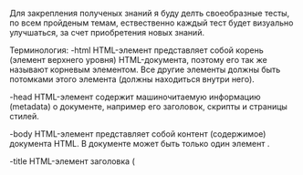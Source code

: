 Для закрепления полученых знаний я буду делть своеобразные тесты, по всем пройденым темам, ествественно каждый тест будет визуально улучшаться, за счет приобретения новых знаний.

Терминология:
-html
    HTML-элемент <html> представляет собой корень (элемент верхнего уровня) HTML-документа, поэтому его так же называют корневым элементом. Все другие элементы должны быть потомками этого элемента (должны находиться внутри него).

-head
    HTML-элемент <head> содержит машиночитаемую информацию (metadata) о документе, например его заголовок, скрипты и страницы стилей.

-body
    HTML-элемент <body> представляет собой контент (содержимое) документа HTML. В документе может быть только один элемент <body>.

-title
    HTML-элемент заголовка (<title>) определяет заголовок документа, который отображается в заголовке окна браузера или на вкладке страницы. Он содержит только текст, а теги внутри элемента игнорируются.

-GetelementbyID
    Возвращает ссылку на элемент по его идентификатору (ID); идентификатор является строкой, которая может быть использована для идентификации элемента; она может быть определена при помощи атрибута id в HTML или из скрипта.

-innerHTML
    Свойство innerHTML позволяет считать содержимое элемента в виде HTML-строки или установить новый HTML.
-write
    Метод document.write – один из наиболее древних методов добавления текста      к документу. У него есть существенные ограничения, поэтому он используется редко.

-alert
    Метод Window.alert() показывает диалоговое окно с опциональным (необязательным) сообщением и кнопкой OK.

-console.log
    Выводит сообщение в веб-консоль.

-src
    Это атрибут который позволяет задать элементу путь к контенту.

-style
    HTML-элемент <style> содержит стилевую информацию для документа или его части. По умолчанию стилевые инструкции внутри этого элемента считаются написанными на CSS.

-button
    HTML-элемент <button> создаёт кликабельную кнопку, которая может быть использована в формах или в любом другом месте документа, который требует простой, стандартной кнопки. По умолчанию, кнопки HTML обычно представлены в стиле, аналогичном стилю хост-платформы, на которой работает user agent, но вы можете изменить внешний вид кнопки, используя CSS.

-img
    HTML-элемент <img> встраивает изображение в документ.

-Замещаемый элемент
    В CSS, замещаемый элемент — это элемент, чьё представление выходит за рамки CSS. Другими словами, это внешний объект, чьё представление независимо от модели форматирования CSS.

-<h1>–<h6>
    HTML-элементы <h1>–<h6> представляют собой 6 уровней заголовков секций. <h1> это наибольший заголовок и<h6> - наименьший.

-font-size
    CSS Свойство font-size определяет размер шрифта.

-style
    Атрибут style применяется для определения стиля элемента с помощью правил CSS.

-display
    Многоцелевое свойство, которое определяет, как элемент должен быть показан в документе.

-script
    HTML Элемент** <script> **используется для встраивания или подключения исполняемого JavaScript кода.

-var
    Оператор var объявляет переменную, инициализируя её, при необходимости.

-Операнд (аргумент операции)
    То к чему применяется оператор. 5*2 тут два операнда, левый и правый.
        
-Унарный оператор
    оператор, который применяется к одному операнду. Например минус, х = -х

-Бинарный оператор 
    оператор, который применяется к двум операндам. Тот же минус. х - х
    